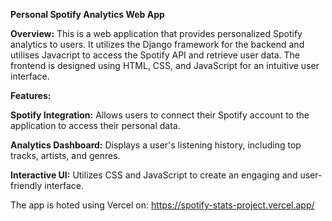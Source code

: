**Personal Spotify Analytics Web App**

**Overview:**
This is a web application that provides personalized Spotify analytics to users. It utilizes the Django framework for the backend and utilises Javacript to access the Spotify API and retrieve user data.  The frontend is designed using HTML, CSS, and JavaScript for an intuitive user interface.

**Features:**

**Spotify Integration:** Allows users to connect their Spotify account to the application to access their personal data.

**Analytics Dashboard:** Displays a user's listening history, including top tracks, artists, and genres.

**Interactive UI:** Utilizes CSS and JavaScript to create an engaging and user-friendly interface.

The app is hoted using Vercel on: https://spotify-stats-project.vercel.app/
